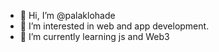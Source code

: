 - 👋 Hi, I’m @palaklohade
- 👀 I’m interested in web and app development.
- 🌱 I’m currently learning js and Web3
<!---
palaklohade/palaklohade is a ✨ special ✨ repository because its `README.md` (this file) appears on your GitHub profile.
You can click the Preview link to take a look at your changes.
--->
